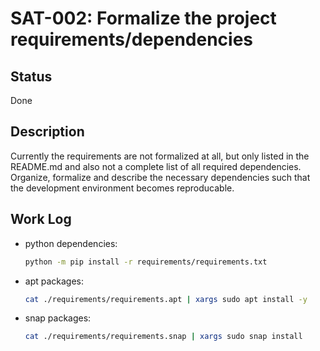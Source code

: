 # SAT-002: Formalize the project requirements/dependencies

## Status

Done

## Description

Currently the requirements are not formalized at all, but only listed in the
README.md and also not a complete list of all required dependencies. Organize,
formalize and describe the necessary dependencies such that the development
environment becomes reproducable.

## Work Log

- python dependencies:

  ```bash
  python -m pip install -r requirements/requirements.txt
  ```

- apt packages:

  ```bash
  cat ./requirements/requirements.apt | xargs sudo apt install -y
  ```

- snap packages:

  ```bash
  cat ./requirements/requirements.snap | xargs sudo snap install
  ```
